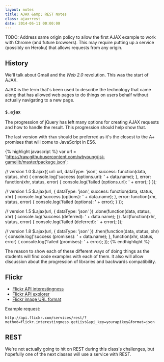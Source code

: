 ```yaml
---
layout: notes
title: AJAX &amp; REST Notes
class: ajax+rest
date: 2014-06-11 00:00:00
---
```


TODO: Address same origin policy to allow the first AJAX example to work with
Chrome (and future browsers). This may require putting up a service (possibly
on Heroku) that allows requests from any origin.

## History

We'll talk about Gmail and the _Web 2.0_ revolution. This was the start of
AJAX.

AJAX is the term that's been used to describe the technology that came along
that has allowed web pages to do things on users behalf without actually
navigating to a new page.


### `$.ajax`

The progression of jQuery has left many options for creating AJAX requests and
how to handle the result. This progression should help show that.

The last version with `then` should be preferred as it's the closest to the A+
promises that will come to JavaScript in ES6.

{% highlight javascript %}
var url = 'https://raw.githubusercontent.com/wbyoung/jsi-gamelib/master/package.json';

// version 1.0
$.ajax({
  url: url,
  dataType: 'json',
  success: function(data, status, xhr) {
    console.log('success (options.url): ' + data.name);
  },
  error: function(xhr, status, error) {
    console.log('failed (options.url): ' + error);
  }
});

// version 1.5
$.ajax(url, {
  dataType: 'json',
  success: function(data, status, xhr) {
    console.log('success (options): ' + data.name);
  },
  error: function(xhr, status, error) {
    console.log('failed (options): ' + error);
  }
});

// version 1.5
$.ajax(url, { dataType: 'json' })
  .done(function(data, status, xhr) {
      console.log('success (deferred): ' + data.name);
  })
  .fail(function(xhr, status, error) {
      console.log('failed (deferred): ' + error);
  });

// version 1.8
$.ajax(url, { dataType: 'json' })
  .then(function(data, status, xhr) {
      console.log('success (promises): ' + data.name);
  }, function(xhr, status, error) {
      console.log('failed (promises): ' + error);
  });
{% endhighlight %}

The reason to show each of these different ways of doing things as the students
will find code examples with each of them. It also will allow discussion about
the progression of libraries and backwards compatibility.


## Flickr

* [Flickr API interestingness][flickr-api-interestingness]
* [Flickr API explorer][flickr-api-explorer]
* [Flickr image URL format][flickr-api-url]

Example request:

    http://api.flickr.com/services/rest/?method=flickr.interestingness.getList&api_key=yourapikey&format=json


[flickr-api-url]: https://www.flickr.com/services/api/misc.urls.html
[flickr-api-explorer]: https://www.flickr.com/services/api/explore/flickr.interestingness.getList
[flickr-api-interestingness]: https://www.flickr.com/services/api/flickr.interestingness.getList.html

## REST

We're not actually going to hit on REST during this class's challenges, but
hopefully one of the next classes will use a service with REST.
